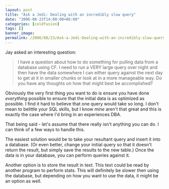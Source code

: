 ```yaml
---
layout: post
title: "Ask a Jedi: Dealing with an incredibly slow query"
date: "2006-08-23T14:08:00+06:00"
categories: [coldfusion]
tags: []
banner_image: 
permalink: /2006/08/23/Ask-a-Jedi-Dealing-with-an-incredibly-slow-query
---
```


Jay asked an interesting question:

<blockquote>
I have a question about how to do something for pulling
data from a database using CF.
I need to run a VERY large query over night and then have the data somewhere I can either query against the next day to get at it in smaller chunks or look at in a more manageable way. Do you have any thoughts on how that might best be accomplished?
</blockquote>

Obviously the very first thing you want to do is ensure you have done <i>everything</i> possible to ensure that the initial data is as optimized as possible. I find it hard to believe that one query would take so long. I don't mean to belittle your SQL skills, but I know <i>mine</i> aren't that great and this is exactly the case where I'd bring in an experiences DBA. 

That being said - let's assume that there really isn't anything you can do. I can think of a few ways to handle this.

The easiest solution would be to take your resultant query and insert it into a database. (Or even better, change your initial query so that it doesn't return the result, but simply save the results to the new table.) Once the data is in your database, you can perform queries against it. 

Another option is to store the result in text. This text could be read by another program to perform stats. This will definitely be slower then using the database, but depending on how you want to use the data, it might be an option as well.